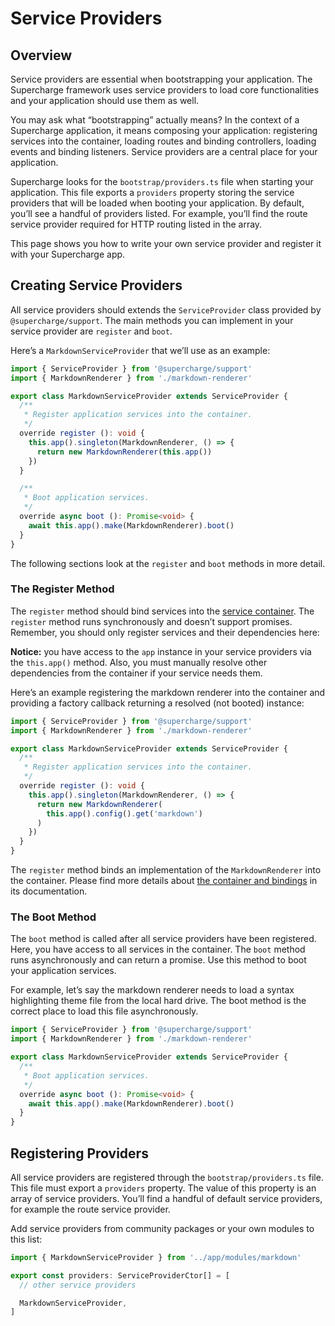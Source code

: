 # Service Providers


## Overview
Service providers are essential when bootstrapping your application. The Supercharge framework uses service providers to load core functionalities and your application should use them as well.

You may ask what “bootstrapping” actually means? In the context of a Supercharge application, it means composing your application: registering services into the container, loading routes and binding controllers, loading events and binding listeners. Service providers are a central place for your application.

Supercharge looks for the `bootstrap/providers.ts` file when starting your application. This file exports a `providers` property storing the service providers that will be loaded when booting your application. By default, you’ll see a handful of providers listed. For example, you’ll find the route service provider required for HTTP routing listed in the array.

This page shows you how to write your own service provider and register it with your Supercharge app.


## Creating Service Providers
All service providers should extends the `ServiceProvider` class provided by `@supercharge/support`. The main methods you can implement in your service provider are `register` and `boot`.

Here’s a `MarkdownServiceProvider` that we’ll use as an example:

```ts
import { ServiceProvider } from '@supercharge/support'
import { MarkdownRenderer } from './markdown-renderer'

export class MarkdownServiceProvider extends ServiceProvider {
  /**
   * Register application services into the container.
   */
  override register (): void {
    this.app().singleton(MarkdownRenderer, () => {
      return new MarkdownRenderer(this.app())
    })
  }

  /**
   * Boot application services.
   */
  override async boot (): Promise<void> {
    await this.app().make(MarkdownRenderer).boot()
  }
}
```

The following sections look at the `register` and `boot` methods in more detail.


### The Register Method
The `register` method should bind services into the [service container](/docs/service-container). The `register` method runs synchronously and doesn’t support promises. Remember, you should only register services and their dependencies here:

**Notice:** you have access to the `app` instance in your service providers via the `this.app()` method. Also, you must manually resolve other dependencies from the container if your service needs them.

Here’s an example registering the markdown renderer into the container and providing a factory callback returning a resolved (not booted) instance:

```ts
import { ServiceProvider } from '@supercharge/support'
import { MarkdownRenderer } from './markdown-renderer'

export class MarkdownServiceProvider extends ServiceProvider {
  /**
   * Register application services into the container.
   */
  override register (): void {
    this.app().singleton(MarkdownRenderer, () => {
      return new MarkdownRenderer(
        this.app().config().get('markdown')
      )
    })
  }
}
```

The `register` method binds an implementation of the `MarkdownRenderer` into the container. Please find more details about [the container and bindings](/docs/service-container) in its documentation.



### The Boot Method
The `boot` method is called after all service providers have been registered. Here, you have access to all services in the container. The `boot` method runs asynchronously and can return a promise. Use this method to boot your application services.

For example, let’s say the markdown renderer needs to load a syntax highlighting theme file from the local hard drive. The boot method is the correct place to load this file asynchronously.

```ts
import { ServiceProvider } from '@supercharge/support'
import { MarkdownRenderer } from './markdown-renderer'

export class MarkdownServiceProvider extends ServiceProvider {
  /**
   * Boot application services.
   */
  override async boot (): Promise<void> {
    await this.app().make(MarkdownRenderer).boot()
  }
}
```


## Registering Providers
All service providers are registered through the `bootstrap/providers.ts` file. This file must export a `providers` property. The value of this property is an array of service providers. You’ll find a handful of default service providers, for example the route service provider.

Add service providers from community packages or your own modules to this list:

```ts
import { MarkdownServiceProvider } from '../app/modules/markdown'

export const providers: ServiceProviderCtor[] = [
  // other service providers

  MarkdownServiceProvider,
]
```
